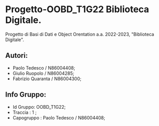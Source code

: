 # Progetto-OOBD_T1G22 Biblioteca Digitale.
Progetto di Basi di Dati e Object Orentation a.a. 2022-2023, "Biblioteca Digitale".
## Autori:
- Paolo Tedesco / N86004408;
- Giulio Ruopolo / N86004285;
- Fabrizio Quaranta / N86004300;


## Info Gruppo: 
- Id Gruppo: OOBD_T1G22;
- Traccia : 1 ;
- Capogruppo : Paolo Tedesco / N86004408;
